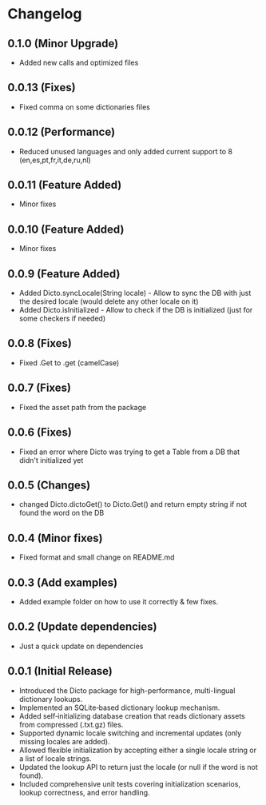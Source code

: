 # Changelog

## 0.1.0 (Minor Upgrade)

- Added new calls and optimized files

## 0.0.13 (Fixes)

- Fixed comma on some dictionaries files

## 0.0.12 (Performance)

- Reduced unused languages and only added current support to 8 (en,es,pt,fr,it,de,ru,nl)

## 0.0.11 (Feature Added)

- Minor fixes

## 0.0.10 (Feature Added)

- Minor fixes

## 0.0.9 (Feature Added)

- Added Dicto.syncLocale(String locale) - Allow to sync the DB with just the desired locale (would delete any other locale on it)
- Added Dicto.isInitialized - Allow to check if the DB is initialized (just for some checkers if needed)

## 0.0.8 (Fixes)

- Fixed .Get to .get (camelCase)

## 0.0.7 (Fixes)

- Fixed the asset path from the package

## 0.0.6 (Fixes)

- Fixed an error where Dicto was trying to get a Table from a DB that didn't initialized yet

## 0.0.5 (Changes)

- changed Dicto.dictoGet() to Dicto.Get() and return empty string if not found the word on the DB

## 0.0.4 (Minor fixes)

- Fixed format and small change on README.md

## 0.0.3 (Add examples)

- Added example folder on how to use it correctly & few fixes.

## 0.0.2 (Update dependencies)

- Just a quick update on dependencies

## 0.0.1 (Initial Release)

- Introduced the Dicto package for high-performance, multi-lingual dictionary lookups.
- Implemented an SQLite‑based dictionary lookup mechanism.
- Added self‑initializing database creation that reads dictionary assets from compressed (.txt.gz) files.
- Supported dynamic locale switching and incremental updates (only missing locales are added).
- Allowed flexible initialization by accepting either a single locale string or a list of locale strings.
- Updated the lookup API to return just the locale (or null if the word is not found).
- Included comprehensive unit tests covering initialization scenarios, lookup correctness, and error handling.
